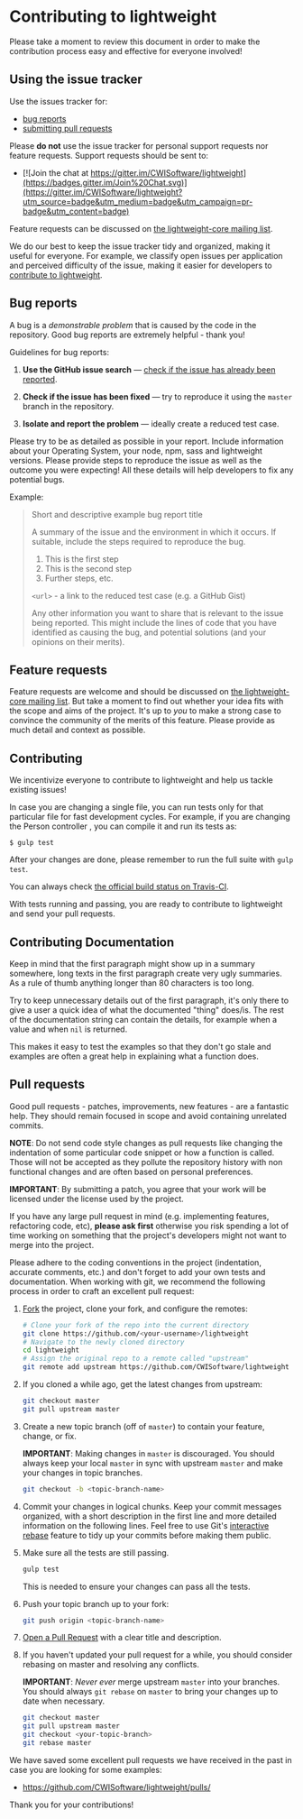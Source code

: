 # Contributing to **lightweight**

Please take a moment to review this document in order to make the contribution
process easy and effective for everyone involved!

## Using the issue tracker

Use the issues tracker for:

* [bug reports](#bug-reports)
* [submitting pull requests](#pull-requests)

Please **do not** use the issue tracker for personal support requests nor feature requests. Support requests should be sent to:

* [![Join the chat at https://gitter.im/CWISoftware/lightweight](https://badges.gitter.im/Join%20Chat.svg)](https://gitter.im/CWISoftware/lightweight?utm_source=badge&utm_medium=badge&utm_campaign=pr-badge&utm_content=badge)

Feature requests can be discussed on [the lightweight-core mailing list](https://gitter.im/CWISoftware/lightweight).

We do our best to keep the issue tracker tidy and organized, making it useful
for everyone. For example, we classify open issues per application and perceived
difficulty of the issue, making it easier for developers to
[contribute to lightweight](#contributing).

## Bug reports

A bug is a _demonstrable problem_ that is caused by the code in the repository.
Good bug reports are extremely helpful - thank you!

Guidelines for bug reports:

1. **Use the GitHub issue search** &mdash; [check if the issue has already been
   reported](https://github.com/CWISoftware/lightweight/search?type=Issues).

2. **Check if the issue has been fixed** &mdash; try to reproduce it using the
   `master` branch in the repository.

3. **Isolate and report the problem** &mdash; ideally create a reduced test
   case.

Please try to be as detailed as possible in your report. Include information about
your Operating System, your node, npm, sass and lightweight versions. Please provide steps to
reproduce the issue as well as the outcome you were expecting! All these details
will help developers to fix any potential bugs.

Example:

> Short and descriptive example bug report title
>
> A summary of the issue and the environment in which it occurs. If suitable,
> include the steps required to reproduce the bug.
>
> 1. This is the first step
> 2. This is the second step
> 3. Further steps, etc.
>
> `<url>` - a link to the reduced test case (e.g. a GitHub Gist)
>
> Any other information you want to share that is relevant to the issue being
> reported. This might include the lines of code that you have identified as
> causing the bug, and potential solutions (and your opinions on their
> merits).

## Feature requests

Feature requests are welcome and should be discussed on [the lightweight-core mailing list](https://gitter.im/CWISoftware/lightweight). But take a moment to find
out whether your idea fits with the scope and aims of the project. It's up to *you*
to make a strong case to convince the community of the merits of this feature.
Please provide as much detail and context as possible.

## Contributing

We incentivize everyone to contribute to lightweight and help us tackle
existing issues!

In case you are changing a single file, you can run tests only
for that particular file for fast development cycles. For example, if you
are changing the Person controller , you can compile it and run its tests as:

    $ gulp test

After your changes are done, please remember to run the full suite with
`gulp test`.

You can always check [the official build status on Travis-CI](https://travis-ci.org/CWISoftware/lightweight).

With tests running and passing, you are ready to contribute to lightweight and
send your pull requests.

## Contributing Documentation

Keep in mind that the first paragraph might show up in a summary somewhere, long
texts in the first paragraph create very ugly summaries. As a rule of thumb
anything longer than 80 characters is too long.

Try to keep unnecessary details out of the first paragraph, it's only there to
give a user a quick idea of what the documented "thing" does/is. The rest of the
documentation string can contain the details, for example when a value and when
`nil` is returned.

This makes it easy to test the examples so that they don't go stale and examples
are often a great help in explaining what a function does.

## Pull requests

Good pull requests - patches, improvements, new features - are a fantastic
help. They should remain focused in scope and avoid containing unrelated
commits.

**NOTE**: Do not send code style changes as pull requests like changing
the indentation of some particular code snippet or how a function is called.
Those will not be accepted as they pollute the repository history with non
functional changes and are often based on personal preferences.

**IMPORTANT**: By submitting a patch, you agree that your work will be
licensed under the license used by the project.

If you have any large pull request in mind (e.g. implementing features,
refactoring code, etc), **please ask first** otherwise you risk spending
a lot of time working on something that the project's developers might
not want to merge into the project.

Please adhere to the coding conventions in the project (indentation,
accurate comments, etc.) and don't forget to add your own tests and
documentation. When working with git, we recommend the following process
in order to craft an excellent pull request:

1. [Fork](https://help.github.com/fork-a-repo/) the project, clone your fork,
   and configure the remotes:

   ```bash
   # Clone your fork of the repo into the current directory
   git clone https://github.com/<your-username>/lightweight
   # Navigate to the newly cloned directory
   cd lightweight
   # Assign the original repo to a remote called "upstream"
   git remote add upstream https://github.com/CWISoftware/lightweight
   ```

2. If you cloned a while ago, get the latest changes from upstream:

   ```bash
   git checkout master
   git pull upstream master
   ```

3. Create a new topic branch (off of `master`) to contain your feature, change,
   or fix.

   **IMPORTANT**: Making changes in `master` is discouraged. You should always
   keep your local `master` in sync with upstream `master` and make your
   changes in topic branches.

   ```bash
   git checkout -b <topic-branch-name>
   ```

4. Commit your changes in logical chunks. Keep your commit messages organized,
   with a short description in the first line and more detailed information on
   the following lines. Feel free to use Git's
   [interactive rebase](https://help.github.com/articles/interactive-rebase)
   feature to tidy up your commits before making them public.

5. Make sure all the tests are still passing.

   ```bash
   gulp test
   ```

   This is needed to ensure your changes can pass all the tests.

6. Push your topic branch up to your fork:

   ```bash
   git push origin <topic-branch-name>
   ```

7. [Open a Pull Request](https://help.github.com/articles/using-pull-requests/)
    with a clear title and description.

8. If you haven't updated your pull request for a while, you should consider
   rebasing on master and resolving any conflicts.

   **IMPORTANT**: _Never ever_ merge upstream `master` into your branches. You
   should always `git rebase` on `master` to bring your changes up to date when
   necessary.

   ```bash
   git checkout master
   git pull upstream master
   git checkout <your-topic-branch>
   git rebase master
   ```

We have saved some excellent pull requests we have received in the past in case
you are looking for some examples:

* https://github.com/CWISoftware/lightweight/pulls/

Thank you for your contributions!
